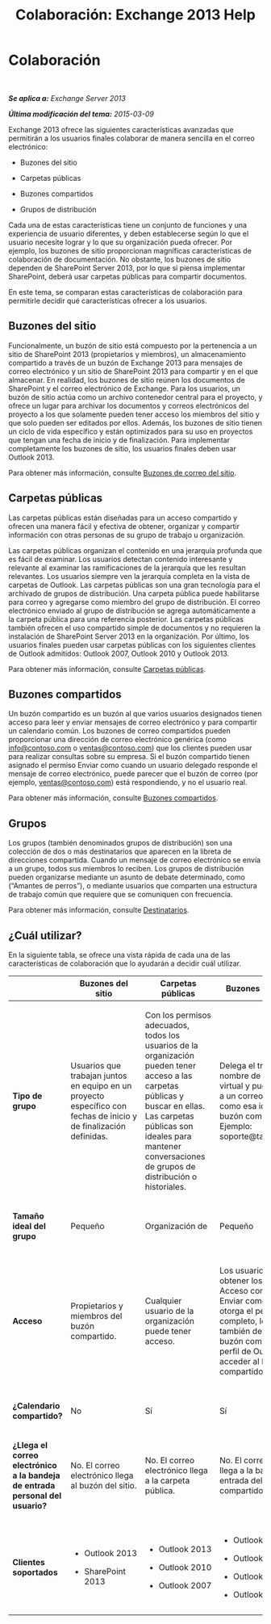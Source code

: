 ﻿---
title: 'Colaboración: Exchange 2013 Help'
TOCTitle: Colaboración
ms:assetid: f45c1be1-2a66-4610-a28d-4adc6d212769
ms:mtpsurl: https://technet.microsoft.com/es-es/library/JJ218725(v=EXCHG.150)
ms:contentKeyID: 49116624
ms.date: 04/23/2018
mtps_version: v=EXCHG.150
ms.translationtype: HT
---

# Colaboración

 

_**Se aplica a:** Exchange Server 2013_

_**Última modificación del tema:** 2015-03-09_

Exchange 2013 ofrece las siguientes características avanzadas que permitirán a los usuarios finales colaborar de manera sencilla en el correo electrónico:

  - Buzones del sitio

  - Carpetas públicas

  - Buzones compartidos

  - Grupos de distribución

Cada una de estas características tiene un conjunto de funciones y una experiencia de usuario diferentes, y deben establecerse según lo que el usuario necesite lograr y lo que su organización pueda ofrecer. Por ejemplo, los buzones de sitio proporcionan magníficas características de colaboración de documentación. No obstante, los buzones de sitio dependen de SharePoint Server 2013, por lo que si piensa implementar SharePoint, deberá usar carpetas públicas para compartir documentos.

En este tema, se comparan estas características de colaboración para permitirle decidir qué características ofrecer a los usuarios.

## Buzones del sitio

Funcionalmente, un buzón de sitio está compuesto por la pertenencia a un sitio de SharePoint 2013 (propietarios y miembros), un almacenamiento compartido a través de un buzón de Exchange 2013 para mensajes de correo electrónico y un sitio de SharePoint 2013 para compartir y en el que almacenar. En realidad, los buzones de sitio reúnen los documentos de SharePoint y el correo electrónico de Exchange. Para los usuarios, un buzón de sitio actúa como un archivo contenedor central para el proyecto, y ofrece un lugar para archivar los documentos y correos electrónicos del proyecto a los que solamente pueden tener acceso los miembros del sitio y que solo pueden ser editados por ellos. Además, los buzones de sitio tienen un ciclo de vida específico y están optimizados para su uso en proyectos que tengan una fecha de inicio y de finalización. Para implementar completamente los buzones de sitio, los usuarios finales deben usar Outlook 2013.

Para obtener más información, consulte [Buzones de correo del sitio](site-mailboxes-exchange-2013-help.md).

## Carpetas públicas

Las carpetas públicas están diseñadas para un acceso compartido y ofrecen una manera fácil y efectiva de obtener, organizar y compartir información con otras personas de su grupo de trabajo u organización.

Las carpetas públicas organizan el contenido en una jerarquía profunda que es fácil de examinar. Los usuarios detectan contenido interesante y relevante al examinar las ramificaciones de la jerarquía que les resultan relevantes. Los usuarios siempre ven la jerarquía completa en la vista de carpetas de Outlook. Las carpetas públicas son una gran tecnología para el archivado de grupos de distribución. Una carpeta pública puede habilitarse para correo y agregarse como miembro del grupo de distribución. El correo electrónico enviado al grupo de distribución se agrega automáticamente a la carpeta pública para una referencia posterior. Las carpetas públicas también ofrecen el uso compartido simple de documentos y no requieren la instalación de SharePoint Server 2013 en la organización. Por último, los usuarios finales pueden usar carpetas públicas con los siguientes clientes de Outlook admitidos: Outlook 2007, Outlook 2010 y Outlook 2013.

Para obtener más información, consulte [Carpetas públicas](public-folders-exchange-2013-help.md).

## Buzones compartidos

Un buzón compartido es un buzón al que varios usuarios designados tienen acceso para leer y enviar mensajes de correo electrónico y para compartir un calendario común. Los buzones de correo compartidos pueden proporcionar una dirección de correo electrónico genérica (como info@contoso.com o ventas@contoso.com) que los clientes pueden usar para realizar consultas sobre su empresa. Si el buzón compartido tienen asignado el permiso Enviar como cuando un usuario delegado responde el mensaje de correo electrónico, puede parecer que el buzón de correo (por ejemplo, ventas@contoso.com) está respondiendo, y no el usuario real.

Para obtener más información, consulte [Buzones compartidos](shared-mailboxes-exchange-2013-help.md).

## Grupos

Los grupos (también denominados grupos de distribución) son una colección de dos o más destinatarios que aparecen en la libreta de direcciones compartida. Cuando un mensaje de correo electrónico se envía a un grupo, todos sus miembros lo reciben. Los grupos de distribución pueden organizarse mediante un asunto de debate determinado, como (“Amantes de perros”), o mediante usuarios que comparten una estructura de trabajo común que requiere que se comuniquen con frecuencia.

Para obtener más información, consulte [Destinatarios](recipients-exchange-2013-help.md).

## ¿Cuál utilizar?

En la siguiente tabla, se ofrece una vista rápida de cada una de las características de colaboración que lo ayudarán a decidir cuál utilizar.


<table>
<colgroup>
<col style="width: 20%" />
<col style="width: 20%" />
<col style="width: 20%" />
<col style="width: 20%" />
<col style="width: 20%" />
</colgroup>
<thead>
<tr class="header">
<th></th>
<th>Buzones del sitio</th>
<th>Carpetas públicas</th>
<th>Buzones compartidos</th>
<th>Grupos</th>
</tr>
</thead>
<tbody>
<tr class="odd">
<td><p><strong>Tipo de grupo</strong></p></td>
<td><p>Usuarios que trabajan juntos en equipo en un proyecto específico con fechas de inicio y de finalización definidas.</p></td>
<td><p>Con los permisos adecuados, todos los usuarios de la organización pueden tener acceso a las carpetas públicas y buscar en ellas. Las carpetas públicas son ideales para mantener conversaciones de grupos de distribución o historiales.</p></td>
<td><p>Delega el trabajo en nombre de una identidad virtual y puede responder a un correo electrónico como esa identidad de buzón compartido. Ejemplo: soporte@tailspintoys.com</p></td>
<td><p>Usuarios que necesitan enviar un correo electrónico a un grupo de destinatarios con una característica o interés común.</p></td>
</tr>
<tr class="even">
<td><p><strong>Tamaño ideal del grupo</strong></p></td>
<td><p>Pequeño</p></td>
<td><p>Organización de</p></td>
<td><p>Pequeño</p></td>
<td><p>Organización de</p></td>
</tr>
<tr class="odd">
<td><p><strong>Acceso</strong></p></td>
<td><p>Propietarios y miembros del buzón compartido.</p></td>
<td><p>Cualquier usuario de la organización puede tener acceso.</p></td>
<td><p>Los usuarios pueden obtener los permisos Acceso completo o Enviar como. Si se les otorga el permiso Acceso completo, los usuarios también deben agregar el buzón compartido al perfil de Outlook para acceder al buzón compartido.</p></td>
<td><p>Para los grupos de distribución, los miembros deben agregarse manualmente. Para los grupos de distribución dinámica, los miembros se agregan sobre la base de criterios de filtrado.</p></td>
</tr>
<tr class="even">
<td><p><strong>¿Calendario compartido?</strong></p></td>
<td><p>No</p></td>
<td><p>Sí</p></td>
<td><p>Sí</p></td>
<td><p>No</p></td>
</tr>
<tr class="odd">
<td><p><strong>¿Llega el correo electrónico a la bandeja de entrada personal del usuario?</strong></p></td>
<td><p>No. El correo electrónico llega al buzón del sitio.</p></td>
<td><p>No. El correo electrónico llega a la carpeta pública.</p></td>
<td><p>No. El correo electrónico llega a la bandeja de entrada del buzón compartido.</p></td>
<td><p>Sí. El correo electrónico llega a la bandeja de entrada de un miembro del grupo de distribución.</p></td>
</tr>
<tr class="even">
<td><p><strong>Clientes soportados</strong></p></td>
<td><ul>
<li><p>Outlook 2013</p></li>
<li><p>SharePoint 2013</p></li>
</ul></td>
<td><ul>
<li><p>Outlook 2013</p></li>
<li><p>Outlook 2010</p></li>
<li><p>Outlook 2007</p></li>
</ul></td>
<td><ul>
<li><p>Outlook 2013</p></li>
<li><p>Outlook Web App</p></li>
<li><p>Outlook 2010</p></li>
<li><p>Outlook 2007</p></li>
</ul></td>
<td><ul>
<li><p>Outlook 2013</p></li>
<li><p>Outlook Web App</p></li>
<li><p>Outlook 2010</p></li>
<li><p>Outlook 2007</p></li>
</ul></td>
</tr>
</tbody>
</table>

